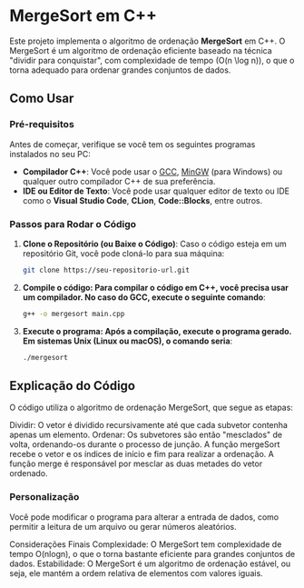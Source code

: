 # MergeSort em C++

Este projeto implementa o algoritmo de ordenação **MergeSort** em C++. O MergeSort é um algoritmo de ordenação eficiente baseado na técnica "dividir para conquistar", com complexidade de tempo \(O(n \log n)\), o que o torna adequado para ordenar grandes conjuntos de dados.

## Como Usar

### Pré-requisitos

Antes de começar, verifique se você tem os seguintes programas instalados no seu PC:

- **Compilador C++**: Você pode usar o [GCC](https://gcc.gnu.org/), [MinGW](https://osdn.net/projects/mingw/releases/) (para Windows) ou qualquer outro compilador C++ de sua preferência.
- **IDE ou Editor de Texto**: Você pode usar qualquer editor de texto ou IDE como o **Visual Studio Code**, **CLion**, **Code::Blocks**, entre outros.

### Passos para Rodar o Código

1. **Clone o Repositório (ou Baixe o Código)**:
   Caso o código esteja em um repositório Git, você pode cloná-lo para sua máquina:
   
   ```bash
   git clone https://seu-repositorio-url.git
   ```

2. **Compile o código: Para compilar o código em C++, você precisa usar um compilador. No caso do GCC, execute o seguinte comando**:

    ```bash
    g++ -o mergesort main.cpp
    ```

3. **Execute o programa: Após a compilação, execute o programa gerado. Em sistemas Unix (Linux ou macOS), o comando seria**:
    ```bash
    ./mergesort
    ```

## Explicação do Código
O código utiliza o algoritmo de ordenação MergeSort, que segue as etapas:

Dividir: O vetor é dividido recursivamente até que cada subvetor contenha apenas um elemento.
Ordenar: Os subvetores são então "mesclados" de volta, ordenando-os durante o processo de junção.
A função mergeSort recebe o vetor e os índices de início e fim para realizar a ordenação. A função merge é responsável por mesclar as duas metades do vetor ordenado.

### Personalização
Você pode modificar o programa para alterar a entrada de dados, como permitir a leitura de um arquivo ou gerar números aleatórios.

Considerações Finais
Complexidade: O MergeSort tem complexidade de tempo O(nlogn), o que o torna bastante eficiente para grandes conjuntos de dados.
Estabilidade: O MergeSort é um algoritmo de ordenação estável, ou seja, ele mantém a ordem relativa de elementos com valores iguais.